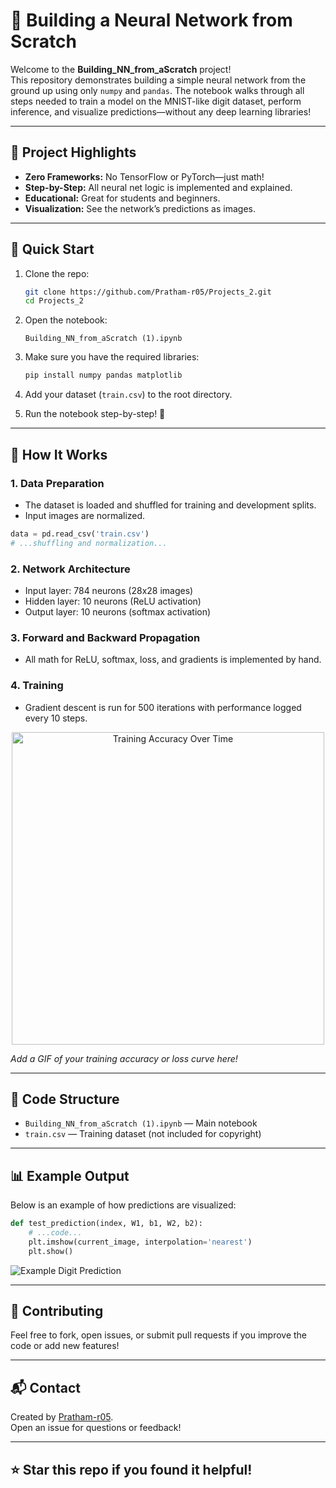 # 🧠 Building a Neural Network from Scratch

Welcome to the **Building_NN_from_aScratch** project!  
This repository demonstrates building a simple neural network from the ground up using only `numpy` and `pandas`. The notebook walks through all steps needed to train a model on the MNIST-like digit dataset, perform inference, and visualize predictions—without any deep learning libraries!

---

## 🌟 Project Highlights

- **Zero Frameworks:** No TensorFlow or PyTorch—just math!
- **Step-by-Step:** All neural net logic is implemented and explained.
- **Educational:** Great for students and beginners.
- **Visualization:** See the network’s predictions as images.

---

## 🚀 Quick Start

1. Clone the repo:
   ```bash
   git clone https://github.com/Pratham-r05/Projects_2.git
   cd Projects_2
   ```

2. Open the notebook:
   ```
   Building_NN_from_aScratch (1).ipynb
   ```

3. Make sure you have the required libraries:
   ```bash
   pip install numpy pandas matplotlib
   ```

4. Add your dataset (`train.csv`) to the root directory.

5. Run the notebook step-by-step! 📓

---

## 📝 How It Works

### 1. **Data Preparation**
- The dataset is loaded and shuffled for training and development splits.
- Input images are normalized.

```python
data = pd.read_csv('train.csv')
# ...shuffling and normalization...
```

### 2. **Network Architecture**
- Input layer: 784 neurons (28x28 images)
- Hidden layer: 10 neurons (ReLU activation)
- Output layer: 10 neurons (softmax activation)

### 3. **Forward and Backward Propagation**
- All math for ReLU, softmax, loss, and gradients is implemented by hand.

### 4. **Training**
- Gradient descent is run for 500 iterations with performance logged every 10 steps.

<p align="center">
  <img src="assets/training_accuracy.gif" alt="Training Accuracy Over Time" width="500"/>
</p>

*Add a GIF of your training accuracy or loss curve here!*

---

## 🧩 Code Structure

- `Building_NN_from_aScratch (1).ipynb` — Main notebook
- `train.csv` — Training dataset (not included for copyright)

---

## 📊 Example Output

Below is an example of how predictions are visualized:

```python
def test_prediction(index, W1, b1, W2, b2):
    # ...code...
    plt.imshow(current_image, interpolation='nearest')
    plt.show()
```

![Example Digit Prediction](assets/example_digit.png)

---

## 🤝 Contributing

Feel free to fork, open issues, or submit pull requests if you improve the code or add new features!

---

## 📬 Contact

Created by [Pratham-r05](https://github.com/Pratham-r05).  
Open an issue for questions or feedback!

---

## ⭐ Star this repo if you found it helpful!
